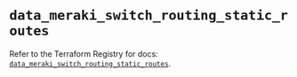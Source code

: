 # `data_meraki_switch_routing_static_routes`

Refer to the Terraform Registry for docs: [`data_meraki_switch_routing_static_routes`](https://registry.terraform.io/providers/ciscodevnet/meraki/1.7.1/docs/data-sources/switch_routing_static_routes).
